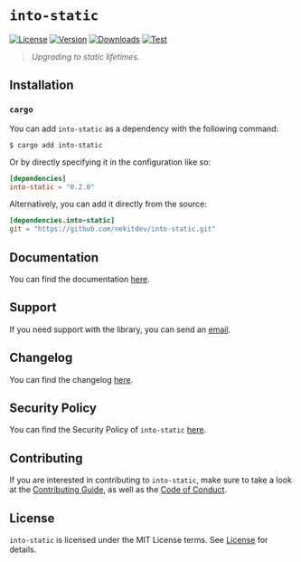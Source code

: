 # `into-static`

[![License][License Badge]][License]
[![Version][Version Badge]][Crate]
[![Downloads][Downloads Badge]][Crate]
[![Test][Test Badge]][Actions]

> *Upgrading to static lifetimes.*

## Installation

### `cargo`

You can add `into-static` as a dependency with the following command:

```console
$ cargo add into-static
```

Or by directly specifying it in the configuration like so:

```toml
[dependencies]
into-static = "0.2.0"
```

Alternatively, you can add it directly from the source:

```toml
[dependencies.into-static]
git = "https://github.com/nekitdev/into-static.git"
```

## Documentation

You can find the documentation [here][Documentation].

## Support

If you need support with the library, you can send an [email][Email].

## Changelog

You can find the changelog [here][Changelog].

## Security Policy

You can find the Security Policy of `into-static` [here][Security].

## Contributing

If you are interested in contributing to `into-static`, make sure to take a look at the
[Contributing Guide][Contributing Guide], as well as the [Code of Conduct][Code of Conduct].

## License

`into-static` is licensed under the MIT License terms. See [License][License] for details.

[Email]: mailto:support@nekit.dev

[Discord]: https://nekit.dev/chat

[Actions]: https://github.com/nekitdev/into-static/actions

[Changelog]: https://github.com/nekitdev/into-static/blob/main/CHANGELOG.md
[Code of Conduct]: https://github.com/nekitdev/into-static/blob/main/CODE_OF_CONDUCT.md
[Contributing Guide]: https://github.com/nekitdev/into-static/blob/main/CONTRIBUTING.md
[Security]: https://github.com/nekitdev/into-static/blob/main/SECURITY.md

[License]: https://github.com/nekitdev/into-static/blob/main/LICENSE

[Crate]: https://crates.io/crates/into-static
[Documentation]: https://docs.rs/into-static

[License Badge]: https://img.shields.io/crates/l/into-static
[Version Badge]: https://img.shields.io/crates/v/into-static
[Downloads Badge]: https://img.shields.io/crates/dr/into-static
[Test Badge]: https://github.com/nekitdev/into-static/workflows/test/badge.svg
